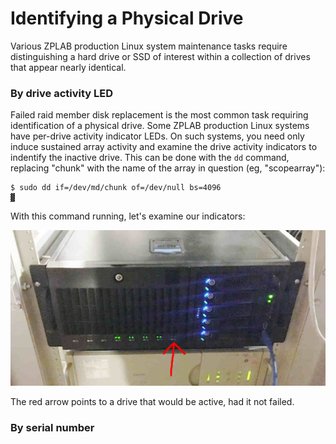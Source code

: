 # Identifying a Physical Drive

Various ZPLAB production Linux system maintenance tasks require distinguishing a hard drive or SSD of interest within a collection of drives that 
appear nearly identical. 
 
### By drive activity LED

Failed raid member disk replacement is the most common task requiring identification of a physical drive. Some ZPLAB production Linux systems have 
per-drive activity indicator LEDs. On such systems, you need only induce sustained array activity and examine the drive activity indicators to 
indentify the inactive drive. This can be done with the ```dd``` command, replacing "chunk" with the name of the array in question (eg, 
"scopearray"):

```
$ sudo dd if=/dev/md/chunk of=/dev/null bs=4096
▓
```

With this command running, let's examine our indicators:

![Picture of LEDs with obvious gap](./missing_disk.jpg)

The red arrow points to a drive that would be active, had it not failed.

### By serial number